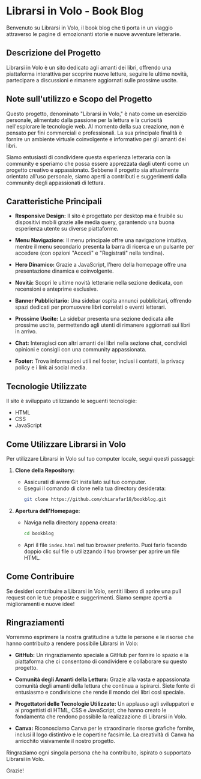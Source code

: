 # Librarsi in Volo - Book Blog

Benvenuto su Librarsi in Volo, il book blog che ti porta in un viaggio attraverso le pagine di emozionanti storie e nuove avventure letterarie. 

## Descrizione del Progetto

Librarsi in Volo è un sito dedicato agli amanti dei libri, offrendo una piattaforma interattiva per scoprire nuove letture, seguire le ultime novità, partecipare a discussioni e rimanere aggiornati sulle prossime uscite.

## Note sull'utilizzo e Scopo del Progetto

Questo progetto, denominato "Librarsi in Volo," è nato come un esercizio personale, alimentato dalla passione per la lettura e la curiosità nell'esplorare le tecnologie web. Al momento della sua creazione, non è pensato per fini commerciali e professionali. La sua principale finalità è fornire un ambiente virtuale coinvolgente e informativo per gli amanti dei libri.

Siamo entusiasti di condividere questa esperienza letteraria con la community e speriamo che possa essere apprezzata dagli utenti come un progetto creativo e appassionato. Sebbene il progetto sia attualmente orientato all'uso personale, siamo aperti a contributi e suggerimenti dalla community degli appassionati di lettura.


## Caratteristiche Principali

- **Responsive Design:** Il sito è progettato per desktop ma è fruibile su dispositivi mobili grazie alle media query, garantendo una buona esperienza utente su diverse piattaforme.

- **Menu Navigazione:** Il menu principale offre una navigazione intuitiva, mentre il menu secondario presenta la barra di ricerca e un pulsante per accedere (con opzioni "Accedi" e "Registrati" nella tendina).

- **Hero Dinamico:** Grazie a JavaScript, l'hero della homepage offre una presentazione dinamica e coinvolgente.

- **Novità:** Scopri le ultime novità letterarie nella sezione dedicata, con recensioni e anteprime esclusive.

- **Banner Pubblicitario:** Una sidebar ospita annunci pubblicitari, offrendo spazi dedicati per promuovere libri correlati o eventi letterari.

- **Prossime Uscite:** La sidebar presenta una sezione dedicata alle prossime uscite, permettendo agli utenti di rimanere aggiornati sui libri in arrivo.

- **Chat:** Interagisci con altri amanti dei libri nella sezione chat, condividi opinioni e consigli con una community appassionata.

- **Footer:** Trova informazioni utili nel footer, inclusi i contatti, la privacy policy e i link ai social media.

## Tecnologie Utilizzate

Il sito è sviluppato utilizzando le seguenti tecnologie:

- HTML
- CSS
- JavaScript

## Come Utilizzare Librarsi in Volo

Per utilizzare Librarsi in Volo sul tuo computer locale, segui questi passaggi:

1. **Clone della Repository:**
   - Assicurati di avere Git installato sul tuo computer.
   - Esegui il comando di clone nella tua directory desiderata:
     ```bash
     git clone https://github.com/chiarafar18/bookblog.git
     ```

2. **Apertura dell'Homepage:**
   - Naviga nella directory appena creata:
     ```bash
     cd bookblog
     ```
   - Apri il file `index.html` nel tuo browser preferito. Puoi farlo facendo doppio clic sul file o utilizzando il tuo browser per aprire un file HTML.  

## Come Contribuire

Se desideri contribuire a Librarsi in Volo, sentiti libero di aprire una pull request con le tue proposte e suggerimenti. Siamo sempre aperti a miglioramenti e nuove idee!

## Ringraziamenti

Vorremmo esprimere la nostra gratitudine a tutte le persone e le risorse che hanno contribuito a rendere possibile Librarsi in Volo:

- **GitHub:** Un ringraziamento speciale a GitHub per fornire lo spazio e la piattaforma che ci consentono di condividere e collaborare su questo progetto.

- **Comunità degli Amanti della Lettura:** Grazie alla vasta e appassionata comunità degli amanti della lettura che continua a ispirarci. Siete fonte di entusiasmo e condivisione che rende il mondo dei libri così speciale.

- **Progettatori delle Tecnologie Utilizzate:** Un applauso agli sviluppatori e ai progettisti di HTML, CSS e JavaScript, che hanno creato le fondamenta che rendono possibile la realizzazione di Librarsi in Volo.

- **Canva:** Riconosciamo Canva per le straordinarie risorse grafiche fornite, inclusi il logo distintivo e le copertine facsimile. La creatività di Canva ha arricchito visivamente il nostro progetto.

Ringraziamo ogni singola persona che ha contribuito, ispirato o supportato Librarsi in Volo. 

Grazie!
